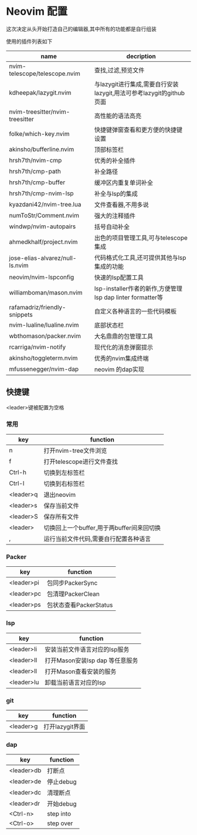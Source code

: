 # Neovim 配置

这次决定从头开始打造自己的编辑器,其中所有的功能都是自行组装

使用的插件列表如下

| name                            | decription                                                          |
|---------------------------------|---------------------------------------------------------------------|
| nvim-telescope/telescope.nvim   | 查找,过滤,预览文件                                                  |
| kdheepak/lazygit.nvim           | 与lazygit进行集成,需要自行安装lazygit,用法可参考lazygit的github页面 |
| nvim-treesitter/nvim-treesitter | 高性能的语法高亮                                                    |
| folke/which-key.nvim            | 快捷键弹窗查看和更方便的快捷键设置                                  |
| akinsho/bufferline.nvim         | 顶部标签栏                                                          |
| hrsh7th/nvim-cmp                | 优秀的补全插件                                                      |
| hrsh7th/cmp-path                | 补全路径                                                            |
| hrsh7th/cmp-buffer              | 缓冲区内重复单词补全                                                |
| hrsh7th/cmp-nvim-lsp            | 补全与lsp的集成                                                     |
| kyazdani42/nvim-tree.lua        | 文件查看器,不用多说                                                 |
| numToStr/Comment.nvim           | 强大的注释插件                                                      |
| windwp/nvim-autopairs           | 括号自动补全                                                        |
| ahmedkhalf/project.nvim         | 出色的项目管理工具,可与telescope集成                                |
| jose-elias-alvarez/null-ls.nvim | 代码格式化工具,还可提供其他与lsp集成的功能                          |
| neovim/nvim-lspconfig           | 快速的lsp配置工具                                                   |
| williamboman/mason.nvim         | lsp-installer作者的新作,方便管理lsp dap linter formatter等          |
| rafamadriz/friendly-snippets    | 自定义各种语言的一些代码模板                                        |
| nvim-lualine/lualine.nvim       | 底部状态栏                                                          |
| wbthomason/packer.nvim          | 大名鼎鼎的包管理工具                                                |
| rcarriga/nvim-notify            | 现代化的消息弹窗提示                                                |
| akinsho/toggleterm.nvim         | 优秀的nvim集成终端                                                  |
| mfussenegger/nvim-dap           | neovim 的dap实现                                                    |


## 快捷键
 \<leader>键被配置为空格
### 常用
| key            | function                                  |
|----------------|-------------------------------------------|
| n              | 打开nvim-tree文件浏览                     |
| f              | 打开telescope进行文件查找                 |
| Ctrl-h         | 切换到左标签栏                            |
| Ctrl-l         | 切换到右标签栏                            |
| \<leader>q     | 退出neovim                                |
| \<leader>s     | 保存当前文件                              |
| \<leader>S     | 保存所有文件                              |
| \<leader><tab> | 切换回上一个buffer,用于两buffer间来回切换 |
| ,              | 运行当前文件代码,需要自行配置各种语言     |

### Packer 
| key         | function               |
|-------------|------------------------|
| \<leader>pi | 包同步PackerSync       |
| \<leader>pc | 包清理PackerClean      |
| \<leader>ps | 包状态查看PackerStatus |

### lsp
| key         | function                        |
|-------------|---------------------------------|
| \<leader>li | 安装当前文件语言对应的lsp服务   |
| \<leader>lI | 打开Mason安装lsp dap 等任意服务 |
| \<leader>ll | 打开Mason查看安装的服务         |
| \<leader>lu | 卸载当前语言对应的lsp           |

### git
| key        | function        |
|------------|-----------------|
| \<leader>g | 打开lazygit界面 |

### dap
| key         | function  |
|-------------|-----------|
| \<leader>db | 打断点    |
| \<leader>de | 停止debug |
| \<leader>dc | 清理断点  |
| \<leader>dr | 开始debug |
| \<Ctrl-n>   | step into |
| \<Ctrl-o>    | step over |









